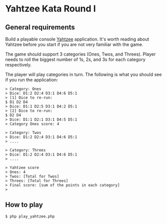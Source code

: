Yahtzee Kata Round I
============

## General requirements

Build a playable console [Yahtzee](https://en.wikipedia.org/wiki/Yahtzee) application. It's worth reading about Yahtzee before you start if you are not very familiar with the game.

The game should support 3 categories (Ones, Twos, and Threes). Player needs to roll the biggest number of 1s, 2s, and 3s
 for each category respectively.

The player will play categories in turn. The following is what you should see if you run the application:

	> Category: Ones
	> Dice: D1:2 D2:4 D3:1 D4:6 D5:1
	> [1] Dice to re-run:
    $ D1 D2 D4
	> Dice: D1:1 D2:5 D3:1 D4:2 D5:1
	> [2] Dice to re-run:
    $ D2 D4
	> Dice: D1:1 D2:1 D3:1 D4:5 D5:1
	> Category Ones score: 4

	> Category: Twos
	> Dice: D1:2 D2:4 D3:1 D4:6 D5:1
	> ....

	> Category: Threes
	> Dice: D1:2 D2:4 D3:1 D4:6 D5:1
	> ....

	> Yahtzee score
	> Ones: 4
	> Twos: [Total for Twos]
	> Threes: [Total for Threes]
	> Final score: [sum of the points in each category]
	>

## How to play

    $ php play_yahtzee.php
    